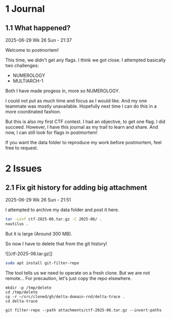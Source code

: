 

# 1 Journal

## 1.1 What happened?

2025-06-29 Wk 26 Sun - 21:37

Welcome to postmortem!

This time, we didn't get any flags. I think we got close. I attempted basically two challenges: 
- NUMEROLOGY
- MULTIARCH-1

Both I have made progess in, more so NUMEROLOGY. 

I could not put as much time and focus as I would like. And my one teammate was mostly unavailable. Hopefully next time I can do this in a more coordinated fashion.

But this is also my first CTF contest. I had an objective, to get one flag. I did succeed. However, I have this journal as my trail to learn and share. And now, I can still look for flags in postmortem!

If you want the data folder to reproduce my work before postmortem, feel free to request.


# 2 Issues

## 2.1 Fix git history for adding big attachment

2025-06-29 Wk 26 Sun - 21:51

I attempted to archive my data folder and post it here. 

```sh
tar -czvf ctf-2025-06.tar.gz -C 2025-06/ .
nautilus .
```

But it is large (Around 300 MB).

So now I have to delete that from the git history!

![[ctf-2025-06.tar.gz]]


```sh
sudo apt install git-filter-repo

```

The tool tells us we need to operate on a fresh clone. But we are not remote... For precaution, let's just copy the repo elsewhere.

```
mkdir -p /tmp/delete
cd /tmp/delete
cp -r ~/src/cloned/gh/delta-domain-rnd/delta-trace .
cd delta-trace

git filter-repo --path attachments/ctf-2025-06.tar.gz --invert-paths
```
